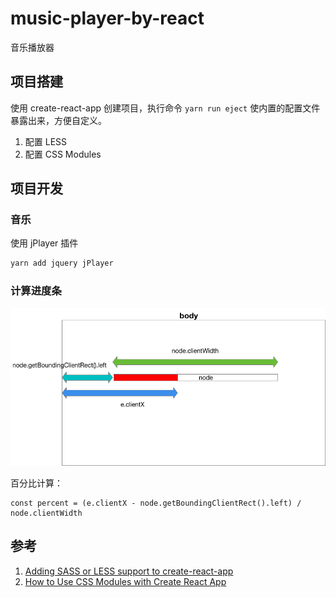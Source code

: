 # music-player-by-react
音乐播放器

## 项目搭建

使用 create-react-app 创建项目，执行命令 `yarn run eject` 使内置的配置文件暴露出来，方便自定义。

1. 配置 LESS
2. 配置 CSS Modules

## 项目开发

### 音乐

使用 jPlayer 插件

```bash
yarn add jquery jPlayer
```

### 计算进度条

![进度条](./images/progress.png)

百分比计算：

```
const percent = (e.clientX - node.getBoundingClientRect().left) / node.clientWidth
```



## 参考

1. [Adding SASS or LESS support to create-react-app](https://medium.com/nulogy/how-to-use-css-modules-with-create-react-app-9e44bec2b5c2)
2. [How to Use CSS Modules with Create React App](https://medium.com/nulogy/how-to-use-css-modules-with-create-react-app-9e44bec2b5c2)